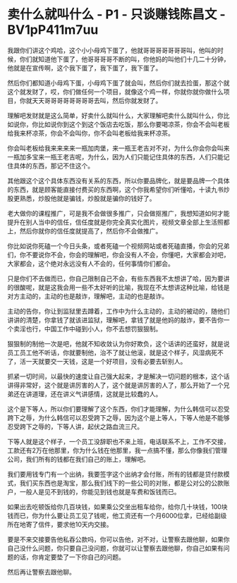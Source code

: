 # 卖什么就叫什么 - P1 - 只谈赚钱陈昌文 - BV1pP411m7uu

我跟你们讲这个鸡哈，这个小小母鸡下蛋了，他就哥哥哥哥哥哥哥叫，他叫的时候，你们就知道他下蛋了，他哥哥哥哥不断的叫，你他妈的叫他们十几二十分钟，他就是在宣传啊，这个我下蛋了，我下蛋了，我下蛋了。

然后你们都知道小母鸡下蛋，小母鸡下蛋了就会叫，然后你们就去捡蛋，那这个就这个就发财了，哎，你们做任何一个项目，就像这个鸡一样，你就你就你做什么项目，你就天天哥哥哥哥哥哥哥哥去叫，然后你就发财了。

理解吧发财就是这么简单，好卖什么就叫什么，大家理解吧卖什么就叫什么，你比如说你，你比如说你到这个到这个饭店去吃饭，那么你要喝凉茶，你会不会叫老板给我来杯凉茶，你会不会叫你，你不会叫老板给我来杯凉茶。

你会叫老板给我来来来来一瓶加肉堡，来一瓶王老吉对不对，为什么你会你会叫来一瓶加多宝来一瓶王老吉呢，为什么，因为人们只能记住具体的东西，人们只能记住具体的东西，那记不住这个。

其他跟这个这个具体东西没有关系的东西，所以你要品牌化，就是要品牌一个具体的东西，就是顾客能直接付费买的东西啊，这个你我希望你们听懂哈，十读九书炒股更熟悉，炒股他就是骗钱，炒股就是骗你的钱好了。

老大做你的课程推广，可是我不会做很多推广，只会做抠推广，我想知道如何才能提升在别人当中的信任，信任度就是你完全真实化图片，视频文章全部上生活照都上，然后你就你的信任度就提高了，然后你不会做推广。

你比如说你死磕一个今日头条，或者死磕一个视频网站或者死磕直播，你会的兄弟们，你不要说你不会，你会的理解吧，你会没有人不会，你懂吧，大家都会对吧，大家都会，这个绝对永远没有人不会的，任何事情你们都会。

只是你们不去做而已，你自己限制自己不会，有些东西我不太想讲了哈，因为要讲的很酸呢，就是这我会用一些不太好听的比喻，我现在不太想讲这种比喻，给钱是对方主动的，主动的也是敲诈，理解吧，主动的也是敲诈。

主动的告你，你让到监狱里去蹲着，工作中为什么主动的，主动的被动的，随他们讲讲的清楚，你拿钱了就该进监狱，理解吧，拿钱了就是他妈的敲诈，要不告你一个卖淫也行，中国工作中碰到小人，你不去想罚狠狠制。

狠狠制的制他一次是吧，他就不知收敛认为你好欺负，这个话讲的还蛮好，就是说员工员工他不听话，你就要制他，治不了就让他滚，就是这个样子，风湿病死不了，活一天就要交一天钱，这是一个好项目，没有必要去斩别人。

抓紧一切时间，以最快的速度让自己强大起来，才是解决一切问题的根本，这个话讲得非常好，这个就是讲厉害的人了，这个就是讲厉害的人了，那么开始了一个兄弟还在讲道理，还在讲义气讲感情，这就是比较蠢的人。

这个是下等人，所以你们要理解了这个东西，你们才能理解，为什么韩信可以忍受跨下之辱，为什么韩信可以忍受跨下之辱，因为这个是上等人，下等人他是不能够忍受跨下之辱的，下等人讲，起伏之路血流三尺。

下等人就是这个样子，一个员工没辞职也不来上班，电话联系不上，工作不交接，工款还有2万在他那里，你为什么钱在他那里，我一点搞不懂，那么你像我们管理公司，我们所有的钱都在我们自己的账上，理解吧。

我们要用钱专门有一个出纳，我要签字这个出纳才会付账，所有的钱都是贷付款模式，我们买东西也是淘宝，那么我们线下的一些公司的对账，都是公对公的公款账户，一般人是见不到钱的，你能见到钱也就是车费和饭钱而已。

如果出去吃顿饭给你几百块钱，如果乘公交坐出租车给你，给你几十块钱，100块钱而已，你为什么要让员工见了钱呢，他工资还有一个月6000位拿，已经给副级所在地寄了信件，要求他10天内交接。

要是不来交接要告他私吞公款吗，你可以告他，对不对，让警察去跟他聊，如果你自己没什么问题，你只要自己没问题，你就可以让警察去跟他聊，你自己如果有问题的话，你肯定要垫了一下你自己的问题。

然后再让警察去跟他聊。